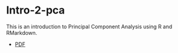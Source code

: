 # Intro-2-pca
This is an introduction to Principal Component Analysis using R and RMarkdown.

- [PDF](https://github.com/mccurcio/mcc-pca-intro/blob/master/01-pca-intro-R.pdf)
